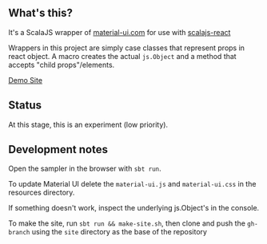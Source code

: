## What's this?

It's a ScalaJS wrapper of [material-ui.com](http://material-ui.com) for use with [scalajs-react](https://github.com/japgolly/scalajs-react)

Wrappers in this project are simply case classes that represent props in react object. A macro creates the actual `js.Object` and a method that accepts "child props"/elements.

[Demo Site](http://wav.github.io/material-ui-scalajs-react/classes/index.html)

## Status

At this stage, this is an experiment (low priority).

## Development notes

Open the sampler in the browser with `sbt run`.

To update Material UI delete the `material-ui.js` and `material-ui.css` in the resources directory.

If something doesn't work, inspect the underlying js.Object's in the console.

To make the site, run `sbt run && make-site.sh`, then clone and push the `gh-branch` using the `site` directory as the base of the repository
